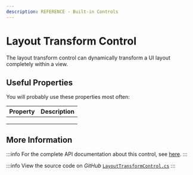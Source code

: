 ```yaml
---
description: REFERENCE - Built-in Controls
---
```


# Layout Transform Control

The layout transform control can dynamically transform a UI layout completely within a view.

## Useful Properties

You will probably use these properties most often:

| Property | Description |
| -------- | ----------- |
|          |             |
|          |             |
|          |             |

## More Information

:::info
For the complete API documentation about this control, see [here](http://reference.avaloniaui.net/api/Avalonia.Controls/LayoutTransformControl/).
:::

:::info
View the source code on _GitHub_ [`LayoutTransformControl.cs`](https://github.com/AvaloniaUI/Avalonia/blob/master/src/Avalonia.Controls/LayoutTransformControl.cs)
:::

